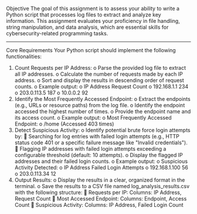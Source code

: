 Objective
The goal of this assignment is to assess your ability to write a Python script that processes log files to extract and analyze key information. This assignment evaluates your proficiency in file handling, string manipulation, and data analysis, which are essential skills for cybersecurity-related programming tasks.
________________________________________
Core Requirements
Your Python script should implement the following functionalities:
1.	Count Requests per IP Address:
o	Parse the provided log file to extract all IP addresses.
o	Calculate the number of requests made by each IP address.
o	Sort and display the results in descending order of request counts.
o	Example output:
o	IP Address           Request Count
o	192.168.1.1          234
o	203.0.113.5          187
o	10.0.0.2             92
2.	Identify the Most Frequently Accessed Endpoint:
o	Extract the endpoints (e.g., URLs or resource paths) from the log file.
o	Identify the endpoint accessed the highest number of times.
o	Provide the endpoint name and its access count.
o	Example output:
o	Most Frequently Accessed Endpoint:
o	/home (Accessed 403 times)
3.	Detect Suspicious Activity:
o	Identify potential brute force login attempts by:
	Searching for log entries with failed login attempts (e.g., HTTP status code 401 or a specific failure message like "Invalid credentials").
	Flagging IP addresses with failed login attempts exceeding a configurable threshold (default: 10 attempts).
o	Display the flagged IP addresses and their failed login counts.
o	Example output:
o	Suspicious Activity Detected:
o	IP Address           Failed Login Attempts
o	192.168.1.100        56
o	203.0.113.34         12
4.	Output Results:
o	Display the results in a clear, organized format in the terminal.
o	Save the results to a CSV file named log_analysis_results.csv with the following structure: 
	Requests per IP: Columns: IP Address, Request Count
	Most Accessed Endpoint: Columns: Endpoint, Access Count
	Suspicious Activity: Columns: IP Address, Failed Login Count
	
